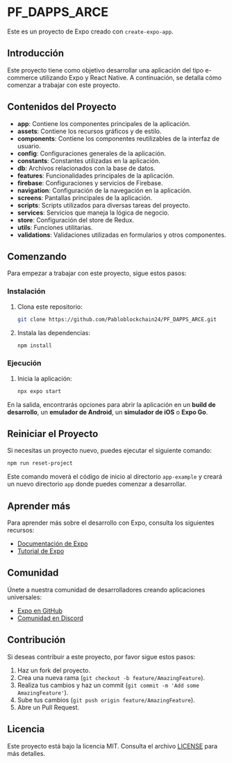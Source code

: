 
# PF_DAPPS_ARCE

Este es un proyecto de Expo creado con `create-expo-app`.

## Introducción

Este proyecto tiene como objetivo desarrollar una aplicación del tipo e-commerce utilizando Expo y React Native. A continuación, se detalla cómo comenzar a trabajar con este proyecto.

## Contenidos del Proyecto

- **app**: Contiene los componentes principales de la aplicación.
- **assets**: Contiene los recursos gráficos y de estilo.
- **components**: Contiene los componentes reutilizables de la interfaz de usuario.
- **config**: Configuraciones generales de la aplicación.
- **constants**: Constantes utilizadas en la aplicación.
- **db**: Archivos relacionados con la base de datos.
- **features**: Funcionalidades principales de la aplicación.
- **firebase**: Configuraciones y servicios de Firebase.
- **navigation**: Configuración de la navegación en la aplicación.
- **screens**: Pantallas principales de la aplicación.
- **scripts**: Scripts utilizados para diversas tareas del proyecto.
- **services**: Servicios que maneja la lógica de negocio.
- **store**: Configuración del store de Redux.
- **utils**: Funciones utilitarias.
- **validations**: Validaciones utilizadas en formularios y otros componentes.

## Comenzando

Para empezar a trabajar con este proyecto, sigue estos pasos:

### Instalación

1. Clona este repositorio:
   ```bash
   git clone https://github.com/Pabloblockchain24/PF_DAPPS_ARCE.git
   ```

2. Instala las dependencias:
   ```bash
   npm install
   ```

### Ejecución

1. Inicia la aplicación:
   ```bash
   npx expo start
   ```

En la salida, encontrarás opciones para abrir la aplicación en un **build de desarrollo**, un **emulador de Android**, un **simulador de iOS** o **Expo Go**.

## Reiniciar el Proyecto

Si necesitas un proyecto nuevo, puedes ejecutar el siguiente comando:
```bash
npm run reset-project
```

Este comando moverá el código de inicio al directorio `app-example` y creará un nuevo directorio `app` donde puedes comenzar a desarrollar.

## Aprender más

Para aprender más sobre el desarrollo con Expo, consulta los siguientes recursos:

- [Documentación de Expo](https://docs.expo.dev/)
- [Tutorial de Expo](https://docs.expo.dev/tutorial/introduction/)

## Comunidad

Únete a nuestra comunidad de desarrolladores creando aplicaciones universales:

- [Expo en GitHub](https://github.com/expo)
- [Comunidad en Discord](https://chat.expo.dev)

## Contribución

Si deseas contribuir a este proyecto, por favor sigue estos pasos:

1. Haz un fork del proyecto.
2. Crea una nueva rama (`git checkout -b feature/AmazingFeature`).
3. Realiza tus cambios y haz un commit (`git commit -m 'Add some AmazingFeature'`).
4. Sube tus cambios (`git push origin feature/AmazingFeature`).
5. Abre un Pull Request.

## Licencia

Este proyecto está bajo la licencia MIT. Consulta el archivo [LICENSE](LICENSE) para más detalles.